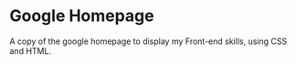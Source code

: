 # Google Homepage

A copy of the google homepage to display my Front-end skills, using CSS and HTML. 
